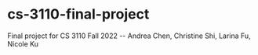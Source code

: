 # cs-3110-final-project
Final project for CS 3110 Fall 2022 -- Andrea Chen, Christine Shi, Larina Fu, Nicole Ku
